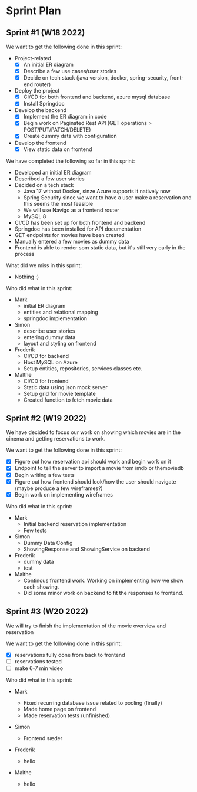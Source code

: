 # Sprint Plan

## Sprint #1 (W18 2022)
We want to get the following done in this sprint:
- Project-related
  - [x] An initial ER diagram
  - [x] Describe a few use cases/user stories
  - [x] Decide on tech stack (java version, docker, spring-security, front-end router)
- Deploy the project 
  - [x] CI/CD for both frontend and backend, azure mysql database
  - [x] Install Springdoc
- Develop the backend
  - [x] Implement the ER diagram in code
  - [x] Begin work on Paginated Rest API (GET operations > POST/PUT/PATCH/DELETE)
  - [x] Create dummy data with configuration
- Develop the frontend
  - [x] View static data on frontend

We have completed the following so far in this sprint:
- Developed an initial ER diagram
- Described a few user stories
- Decided on a tech stack
  - Java 17 without Docker, sinze Azure supports it natively now
  - Spring Security since we want to have a user make a reservation and this seems the most feasible
  - We will use Navigo as a frontend router
  - MySQL 8
- CI/CD has been set up for both frontend and backend
- Springdoc has been installed for API documentation
- GET endpoints for movies have been created
- Manually entered a few movies as dummy data
- Frontend is able to render som static data, but it's still very early in the process

What did we miss in this sprint:
- Nothing :)

Who did what in this sprint:
- Mark
  - initial ER diagram
  - entities and relational mapping
  - springdoc implementation
- Simon
  - describe user stories
  - entering dummy data
  - layout and styling on frontend
- Frederik
  - CI/CD for backend
  - Host MySQL on Azure
  - Setup entities, repositories, services classes etc. 
- Malthe
  - CI/CD for frontend
  - Static data using json mock server
  - Setup grid for movie template
  - Created function to fetch movie data

## Sprint #2 (W19 2022)
We have decided to focus our work on showing which movies are in the cinema and getting reservations to work.

We want to get the following done in this sprint:
- [x] Figure out how reservation api should work and begin work on it
- [x] Endpoint to tell the server to import a movie from imdb or themoviedb
- [x] Begin writing a few tests
- [x] Figure out how frontend should look/how the user should navigate (maybe produce a few wireframes?)
- [x] Begin work on implementing wireframes

Who did what in this sprint:
- Mark
  - Initial backend reservation implementation
  - Few tests
- Simon
  - Dummy Data Config
  - ShowingResponse and ShowingService on backend
- Frederik
  - dummy data
  - test
- Malthe
    - Continous frontend work. Working on implementing how we show each showing.
    - Did some minor work on backend to fit the responses to frontend.

## Sprint #3 (W20 2022)
We will try to finish the implementation of the movie overview and reservation

We want to get the following done in this sprint:
- [x] reservations fully done from back to frontend
- [ ] reservations tested
- [ ] make 6-7 min video

Who did what in this sprint:
- Mark
  - Fixed recurring database issue related to pooling (finally)
  - Made home page on frontend
  - Made reservation tests (unfinished)
 
- Simon
  - Frontend sæder
- Frederik
  - hello
- Malthe
  - hello
